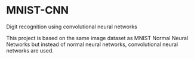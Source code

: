 # MNIST-CNN
Digit recognition using convolutional neural networks

This project is based on the same image dataset as MNIST Normal Neural Networks but instead of normal neural networks, convolutional neural networks are used.
